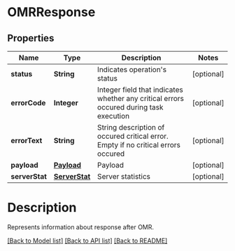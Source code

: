 
# OMRResponse

## Properties
Name | Type | Description | Notes
------------ | ------------- | ------------- | -------------
**status** | **String** | Indicates operation&#39;s status |  [optional]
**errorCode** | **Integer** | Integer field that indicates whether any critical errors occured during task execution |  [optional]
**errorText** | **String** | String description of occured critical error. Empty if no critical errors occured |  [optional]
**payload** | [**Payload**](Payload.md) | Payload |  [optional]
**serverStat** | [**ServerStat**](ServerStat.md) | Server statistics |  [optional]





# Description

Represents information about response after OMR.

[[Back to Model list]](../README.md#documentation-for-models) [[Back to API list]](../README.md#documentation-for-api-endpoints) [[Back to README]](../README.md)





